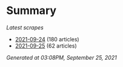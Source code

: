 # Summary
*Latest scrapes*
* [2021-09-24](https://github.com/nuuuwan/news_lk/blob/data/news_lk.2021-09-24.json) (180 articles)
* [2021-09-25](https://github.com/nuuuwan/news_lk/blob/data/news_lk.2021-09-25.json) (62 articles)

*Generated at 03:08PM, September 25, 2021*